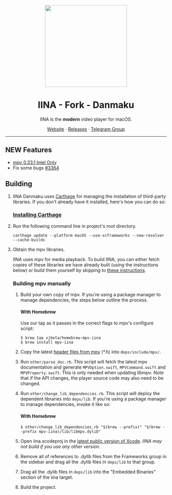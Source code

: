 <p align="center">
<img height="256" src="https://github.com/iina/iina/raw/master/iina/Assets.xcassets/AppIcon.appiconset/1024-1.png" />
</p>

<h1 align="center">IINA - Fork - Danmaku</h1>

<p align="center">IINA is the <b>modern</b> video player for macOS.</p>

<p align=center>
<a href="https://iina.io">Website</a> ·
<a href="https://github.com/xjbeta/iina-danmaku/releases">Releases</a> ·
<a href="https://t.me/IINAUsers">Telegram Group</a>
</p>

---

## NEW Features

- [mpv 0.33.1 Intel Only](https://github.com/mpv-player/mpv)
- Fix some bugs [#3364](https://github.com/iina/iina/issues/3364)

## Building

1. IINA Danmaku uses [Carthage](https://github.com/Carthage/Carthage) for managing the installation of third-party libraries. If you don't already have it installed, here's how you can do so:

   ### [Installing Carthage](https://github.com/Carthage/Carthage/#installing-carthage)

2. Run the following command line in project's root directory.

   `carthage update --platform macOS --use-xcframeworks --new-resolver --cache-builds`

3. Obtain the mpv libraries.

   IINA uses mpv for media playback. To build IINA, you can either fetch copies of these libraries we have already built (using the instructions below) or build them yourself by skipping to [these instructions](#building-mpv-manually).

   ### Building mpv manually

   1. Build your own copy of mpv. If you're using a package manager to manage dependencies, the steps below outline the process.

      #### With Homebrew

      Use our tap as it passes in the correct flags to mpv's configure script:

      ```console
      $ brew tap xjbeta/homebrew-mpv-iina
      $ brew install mpv-iina
      ```

   2. Copy the latest [header files from mpv](https://github.com/mpv-player/mpv/tree/master/libmpv) (\*.h) into `deps/include/mpv/`.

   3. Run `other/parse_doc.rb`. This script will fetch the latest mpv documentation and generate `MPVOption.swift`, `MPVCommand.swift` and `MPVProperty.swift`. This is only needed when updating libmpv. Note that if the API changes, the player source code may also need to be changed.

   4. Run `other/change_lib_dependencies.rb`. This script will deploy the dependent libraries into `deps/lib`. If you're using a package manager to manage dependencies, invoke it like so:

      #### With Homebrew

      ```console
      $ other/change_lib_dependencies.rb "$(brew --prefix)" "$(brew --prefix mpv-iina)/lib/libmpv.dylib"
      ```

   5. Open iina.xcodeproj in the [latest public version of Xcode](https://itunes.apple.com/us/app/xcode/id497799835). _IINA may not build if you use any other version._

   6. Remove all of references to .dylib files from the Frameworks group in the sidebar and drag all the .dylib files in `deps/lib` to that group.

   7. Drag all the .dylib files in `deps/lib` into the "Embedded Binaries" section of the iina target.

   8. Build the project.

